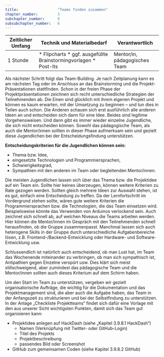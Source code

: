 ```yaml
---
title: 					"Teams finden zusammen"
chapter_number: 		3
subchapter_number:		9
subsubchapter_number:	6
---
```


| Zeitlicher Umfang | Technik und Materialbedarf                                                                                                                                           | Verantwortlich |
|-------------------|----------------------------------------------------------------------------------------------------------------------------------------------------------------------|----------------|
| 1 Stunde     | * Flipcharts * ggf. ausgefüllte Brainstormingvorlagen * Post-Its | Mentor/in, pädagogisches Team   |

Als nächster Schritt folgt das Team-Building. Je nach Zeitplanung kann es am nächsten Tag oder im Anschluss an das Brainstorming und die Projekt-Präsentationen stattfinden.
Schon in der freien Phase der Projektpräsentationen zeichnen sich recht unterschiedliche Strategien der Teilnehmenden ab. Die Einen sind glücklich mit ihrem eigenen Projekt und können es kaum erwarten, mit der Umsetzung zu beginnen – und tun dies in Teilen auch schon. Die Anderen schauen sich erst ausführlich alle anderen Ideen an und entscheiden sich dann für eine Idee. Beides sind legitime Vorgehensweisen. Und dann gibt es immer wieder einzelne Jugendliche, die sich nicht entscheiden können. Sowohl das pädagogische Team, als auch die Mentor/innen sollten in dieser Phase aufmerksam sein und gezielt diese Jugendlichen bei der Entscheidungsfindung unterstützen.

**Entscheidungskriterien für die Jugendlichen können sein:**

* Thema bzw. Idee,
* eingesetzte Technologien und Programmiersprachen,
* Schwierigkeitsgrad,
* Sympathien mit den anderen im Team oder begleitenden Mentor/innen.

Die meisten Jugendlichen lassen sich über das Thema bzw. die Projektidee auf ein Team ein. Sollte hier keines überzeugen, können weitere Kriterien zu Rate gezogen werden. Sollten gleich mehrere Ideen zur Auswahl stehen, ist es gut, einfach eine Entscheidung zu treffen. Da der Lernfortschritt im Vordergrund stehen sollte, wären gute weitere Kriterien die Programmiersprachen bzw. die Technologien, die das Team einsetzen wird. Beispielsweise könnte das Verwenden von Arduinos verlockend sein. Auch zeichnet sich schnell ab, auf welchen Niveaus die Teams arbeiten werden. Hier können die Mentor/innen im Gespräch mit den Teilnehmenden schnell herausfinden, ob die Gruppe zusammenpasst. Manchmal lassen sich auch heterogene Skills in der Gruppe durch unterschiedliche Aufgabenbereiche lösen, z.B. Frontend-/Backend-Entwicklung oder Hardware- und Software-Entwicklung usw.

Schlussendlich ist natürlich auch entscheidend, ob man Lust hat, im Team das Wochenende miteinander zu verbringen, ob man sich sympathisch ist, Antipathien gegen Einzelne verspürt usw. Dies klärt sich meist stillschweigend, aber zumindest das pädagogische Team und die Mentor/innen sollten auch dieses Kriterium auf dem Schirm haben.

Um den Start im Team zu unterstützen, vergeben wir gezielt organisatorische Aufträge, die wichtig für die Dokumentation und das Projektmanagement sind, die aber auch die Aufgabe haben, das Team in der Anfangszeit zu strukturieren und bei der Selbstfindung zu unterstützen. In der Anlage „Checkliste Projektteams“ findet sich dafür eine Vorlage mit den aus unserer Sicht wichtigsten Punkten, damit sich das Team gut organisieren kann:

* Projektidee anlegen auf HackDash (siehe „Kapitel 3.9.8.1 HackDash“)
	* Namen (Verknüpfung mit Twitter- oder GitHub-Login)
	* Titel des Projekts
	* Projektbeschreibung
	* passendes Bild oder Screenshot
* GitHub zum gemeinsamen Coden (siehe Kapitel 3.9.8.2 GitHub)    